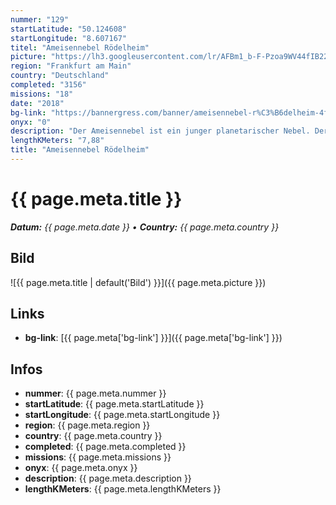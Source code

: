 ```yaml
---
nummer: "129"
startLatitude: "50.124608"
startLongitude: "8.607167"
titel: "Ameisennebel Rödelheim"
picture: "https://lh3.googleusercontent.com/lr/AFBm1_b-F-Pzoa9WV44fIB22XEmZMdwkcJp1STG1ilpQ5PDrbb3G-_izL7wudM1gTBrPI7f2iAfh0vrPYIMqvt9irHz8IEZXuRSgrlxsUFyBSSG2meG7UTz7PYFEksVKiGJ3L7SzBBOe3aaZZUZcqOQ1Ff-K4HXiR0P-CotKVVV5nMegywhOAhRZVjHV-ta24K6RoLNPQ9vYQp92uaFmhSPyGh0x7qbWg30cXp8JUuQaWfAXQML0FxQbjy_ydyIkOTgXp30yRghDaEApgal88F80IRQ_w7jYvreNvzVVooRPf2rCmAPpn4-W0D5ng9-Ryhn-4iFpdwIYLar70fA4gisEh37G7UgxgLxpDosun7fityWdfqMgkinA3DrYnrVEBZg2dG5YJWWkCFTvG4Zv2YajaW-fMPH9ltLgNfrvUF-ZV5sGjUA9ZsiZjFk3lzJC6XKfoa2y3Z-4YgKDODtWntXRy9aydlpF1cN3eNr_FAJhbG8mPsvDSYnH75iev2rcQTxn7bT4_FPkh2mbi2_stT1RGEjECZB0n9qCxfVSgNnJ9v5dT8AT6hFp9MWet0-OgYqn7i9n-MwO4wBgR-93aVOtI2KlRBiOj079QMQV2-Y8uekbhhHB0Sq6JrlFBGDqd9WRtte8Gw1fadZH4JP3SqhNCyJic8PokEybA8xJD7uLsdSJ9b1LwcGAhRbgbllFZn-eYL0gQV-GVlHf1Fuhizl0A9wNADNo_S2pKdb2vKCb2Ap4Y-qP4ly5qxycdaLHS0NiGbudgINv_yOzl2lYDCJ0CsSsAn0tzWyXZWfffZTYvRDILwVKtJB-8LFsufSj04aCgPuqSPJW-BtZbCHkW3eHjOV9wG-oMVnF9WBf"
region: "Frankfurt am Main"
country: "Deutschland"
completed: "3156"
missions: "18"
date: "2018"
bg-link: "https://bannergress.com/banner/ameisennebel-r%C3%B6delheim-4f83"
onyx: "0"
description: "Der Ameisennebel ist ein junger planetarischer Nebel. Der Name Ameisennebel kommt von seinem Aussehen, da er dem Thorax einer Ameise ähnelt."
lengthKMeters: "7,88"
title: "Ameisennebel Rödelheim"
---
```


# {{ page.meta.title }}
_**Datum:** {{ page.meta.date }} • **Country:** {{ page.meta.country }}_

## Bild
![{{ page.meta.title | default('Bild') }}]({{ page.meta.picture }})

## Links
- **bg-link**: [{{ page.meta['bg-link'] }}]({{ page.meta['bg-link'] }})

## Infos
- **nummer**: {{ page.meta.nummer }}
- **startLatitude**: {{ page.meta.startLatitude }}
- **startLongitude**: {{ page.meta.startLongitude }}
- **region**: {{ page.meta.region }}
- **country**: {{ page.meta.country }}
- **completed**: {{ page.meta.completed }}
- **missions**: {{ page.meta.missions }}
- **onyx**: {{ page.meta.onyx }}
- **description**: {{ page.meta.description }}
- **lengthKMeters**: {{ page.meta.lengthKMeters }}


